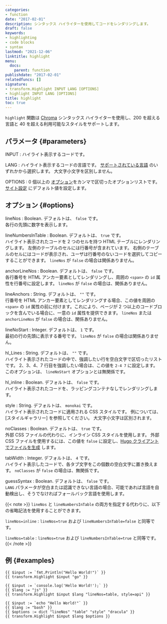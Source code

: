 ```yaml
---
categories:
- function
date: "2017-02-01"
description: シンタックス ハイライターを使用してコードをレンダリングします。
draft: false
keywords:
- highlighting
- code blocks
- syntax
lastmod: "2021-12-06"
linktitle: highlight
menu:
  docs:
    parent: function
publishdate: "2017-02-01"
relatedfuncs: []
signature:
- transform.Highlight INPUT LANG [OPTIONS]
- highlight INPUT LANG [OPTIONS]
title: highlight
toc: true
---
```

`highlight` 関数は [Chroma] シンタックス ハイライターを使用し、200 を超える言語と 40 を超える利用可能なスタイルをサポートします。

## パラメータ {#parameters}

INPUT
: ハイライト表示するコードです。

LANG
: ハイライト表示するコードの言語です。 [サポートされている言語][supported languages] のいずれかから選択します。 大文字小文字を区別しません。

OPTIONS
: 0 個以上の [オプション][options]をカンマで区切ったオプションリストです。 [サイト設定][site configuration] にデフォルト値を設定します。

## オプション {#options}

lineNos
: Boolean. デフォルトは、 `false` です。\
各行の先頭に数字を表示します。

lineNumbersInTable
: Boolean. デフォルトは、 `true` です。\
ハイライト表示されたコードを 2 つのセルを持つ HTML テーブルにレンダリングします。 左側のテーブルのセルには行番号が含まれています。 右側のテーブルのセルにはコードが表示され、ユーザは行番号のないコードを選択してコピーすることができます。 `lineNos` が `false` の場合は関係ありません。

anchorLineNos
: Boolean. デフォルトは、 `false` です。\
各行番号を HTML アンカー要素としてレンダリングし、周囲の `<span>` の `id` 属性を行番号に設定します。 `lineNos` が `false` の場合は、関係ありません。

lineAnchors
: String. デフォルトは、 `""` です。\
行番号を HTML アンカー要素としてレンダリングする場合、この値を周囲の `<span>` の `id` 属性の前に付けます。これにより、ページが 2 つ以上のコードブロックを含んでいる場合に、一意の `id` 属性を提供できます。 `lineNos` または `anchorLineNos` が `false` の場合は、関係ありません。

lineNoStart
: Integer. デフォルトは、 `1` です。\
最初の行の先頭に表示する番号です。 `lineNos` が `false` の場合は関係ありません。

hl_Lines
: String. デフォルトは、 `""` です。\
ハイライト表示されたコードの中で、強調したい行を空白文字で区切ったリストです。 2、3、4、7 行目を強調したい場合は、この値を `2-4 7` に設定します。 このオプションは、 `lineNoStart` オプションとは無関係です。

hl_inline
: Boolean. デフォルトは、 `false` です。\
ハイライト表示されたコードを、ラッピングコンテナなしでレンダリングします。

style
: String. デフォルトは、 `monokai` です。\
ハイライト表示されたコードに適用される CSS スタイルです。 例については、[スタイルギャラリー] を参照してください。 大文字小文字は区別されます。

noClasses
: Boolean. デフォルトは、 `true` です。\
外部 CSS ファイルの代わりに、インライン CSS スタイルを使用します。 外部 CSS ファイルを使用するには、この値を `false` に設定し、[Hugo クライアントでファイルを生成][hugo client] します。

tabWidth
: Integer. デフォルトは、 `4` です。\
ハイライト表示したコードで、各タブ文字をこの個数の空白文字に置き換えます。 `noClasses` が `false` の場合は、無関係です。

guessSyntax
: Boolean. デフォルトは、 `false` です。\
`LANG` パラメータが空白または認識できない言語の場合、可能であれば言語を自動検出し、そうでなければフォールバック言語を使用します。

{{< note >}}
`lineNos` と `lineNumbersInTable` の両方を指定する代わりに、以下の省略記法を使用することができます。

`lineNos=inline`
: `lineNos=true` および `lineNumbersInTable=false` と同等です。

`lineNos=table`
: `lineNos=true` および `lineNumbersInTable=true` と同等です。
{{< /note >}}

## 例 {#examples}

```go-html-template
{{ $input := `fmt.Println("Hello World!")` }}
{{ transform.Highlight $input "go" }}

{{ $input := `console.log('Hello World!');` }}
{{ $lang := "js" }}
{{ transform.Highlight $input $lang "lineNos=table, style=api" }}

{{ $input := `echo "Hello World!"` }}
{{ $lang := "bash" }}
{{ $options := dict "lineNos" "table" "style" "dracula" }}
{{ transform.Highlight $input $lang $options }}
```

[Chroma]: https://github.com/alecthomas/chroma
[hugo client]: /commands/hugo_gen_chromastyles
[options]: #options
[site configuration]: /getting-started/configuration-markup#highlight
[style gallery]: https://xyproto.github.io/splash/docs/
[supported languages]: /content-management/syntax-highlighting#list-of-chroma-highlighting-languages
